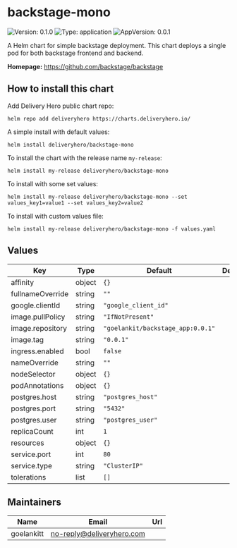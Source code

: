# backstage-mono

![Version: 0.1.0](https://img.shields.io/badge/Version-0.1.0-informational?style=flat-square) ![Type: application](https://img.shields.io/badge/Type-application-informational?style=flat-square) ![AppVersion: 0.0.1](https://img.shields.io/badge/AppVersion-0.0.1-informational?style=flat-square)

A Helm chart for simple backstage deployment. This chart deploys a single pod for both backstage frontend and backend.

**Homepage:** <https://github.com/backstage/backstage>

## How to install this chart

Add Delivery Hero public chart repo:

```console
helm repo add deliveryhero https://charts.deliveryhero.io/
```

A simple install with default values:

```console
helm install deliveryhero/backstage-mono
```

To install the chart with the release name `my-release`:

```console
helm install my-release deliveryhero/backstage-mono
```

To install with some set values:

```console
helm install my-release deliveryhero/backstage-mono --set values_key1=value1 --set values_key2=value2
```

To install with custom values file:

```console
helm install my-release deliveryhero/backstage-mono -f values.yaml
```

## Values

| Key | Type | Default | Description |
|-----|------|---------|-------------|
| affinity | object | `{}` |  |
| fullnameOverride | string | `""` |  |
| google.clientId | string | `"google_client_id"` |  |
| image.pullPolicy | string | `"IfNotPresent"` |  |
| image.repository | string | `"goelankit/backstage_app:0.0.1"` |  |
| image.tag | string | `"0.0.1"` |  |
| ingress.enabled | bool | `false` |  |
| nameOverride | string | `""` |  |
| nodeSelector | object | `{}` |  |
| podAnnotations | object | `{}` |  |
| postgres.host | string | `"postgres_host"` |  |
| postgres.port | string | `"5432"` |  |
| postgres.user | string | `"postgres_user"` |  |
| replicaCount | int | `1` |  |
| resources | object | `{}` |  |
| service.port | int | `80` |  |
| service.type | string | `"ClusterIP"` |  |
| tolerations | list | `[]` |  |

## Maintainers

| Name | Email | Url |
| ---- | ------ | --- |
| goelankitt | no-reply@deliveryhero.com |  |
